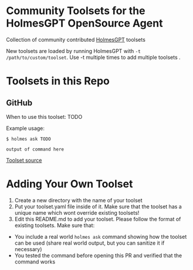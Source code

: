 # Community Toolsets for the HolmesGPT OpenSource Agent
Collection of community contributed [HolmesGPT](https://github.com/robusta-dev/holmesgpt) toolsets

New toolsets are loaded by running HolmesGPT with `-t /path/to/custom/toolset`. Use -t multiple times to add multiple toolsets .

# Toolsets in this Repo
## GitHub

When to use this toolset: TODO

Example usage:

```
$ holmes ask TODO

output of command here
```

[Toolset source](./github)

# Adding Your Own Toolset
1. Create a new directory with the name of your toolset
2. Put your toolset.yaml file inside of it. Make sure that the toolset has a unique name which wont override existing toolsets!
3. Edit this README.md to add your toolset. Please follow the format of existing toolsets. Make sure that:
* You include a real world `holmes ask` command showing how the toolset can be used (share real world output, but you can sanitize it if necessary)
* You tested the command before opening this PR and verified that the command works

